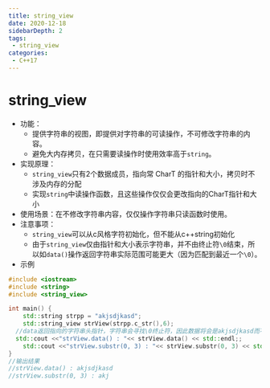 ```yaml
---
title: string_view
date: 2020-12-18
sidebarDepth: 2
tags:
 - string_view
categories:
 - C++17
---
```


# string_view
- 功能：
  - 提供字符串的视图，即提供对字符串的可读操作，不可修改字符串的内容。
  - 避免大内存拷贝，在只需要读操作时使用效率高于`string`。
- 实现原理：
  - `string_view`只有2个数据成员，指向常 CharT 的指针和大小，拷贝时不涉及内存的分配
  - 实现`string`中读操作函数，且这些操作仅仅会更改指向的CharT指针和大小
- 使用场景：在不修改字符串内容，仅仅操作字符串只读函数时使用。
- 注意事项：
  - `string_view`可以从c风格字符初始化，但不能从c++string初始化
  - 由于`string_view`仅由指针和大小表示字符串，并不由终止符`\0`结束，所以如`data()`操作返回字符串实际范围可能更大（因为匹配到最近一个`\0`）。
- 示例
```c++
#include <iostream>
#include <string>
#include <string_view>

int main() {
	std::string strpp = "akjsdjkasd";
	std::string_view strView(strpp.c_str(),6);
  //data返回指向的字符串头指针，字符串会寻找\0终止符，因此数据将会是akjsdjkasd而不是akjsdj
  std::cout <<"strView.data() : "<< strView.data() << std::endl;;
	std::cout <<"strView.substr(0, 3) : "<< strView.substr(0, 3) << std::endl;
}
//输出结果
//strView.data() : akjsdjkasd
//strView.substr(0, 3) : akj
```